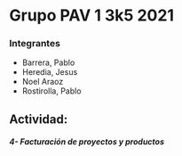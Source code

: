# Grupo PAV 1 3k5 2021

### Integrantes
- Barrera, Pablo
- Heredia, Jesus
- Noel Araoz
- Rostirolla, Pablo 

## Actividad:
##### 4- Facturación de proyectos y productos

